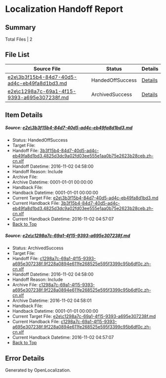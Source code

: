 # <a name='report-top'></a> Localization Handoff Report

## Summary
 Total Files | 2

## File List
 Source File | Status | Details 
 ----------- | ------ | ------- 
 [e2e\3b3f15b4-84d7-40d5-ad4c-eb49fa8d1bd3.md](https://github.com/OpenLocalizationTestOrg/ol-test0/blob/2ac42011f3fadd174dbfe997421a0861be2b3188/e2e/3b3f15b4-84d7-40d5-ad4c-eb49fa8d1bd3.md) | HandedOffSuccess | [Details](#3d0bb481ddd30a70180474c069134140f0d6b1c51)
 [e2e\c1298a7c-69a1-4f15-9393-a695e307238f.md](https://github.com/OpenLocalizationTestOrg/ol-test0/blob/2ac42011f3fadd174dbfe997421a0861be2b3188/e2e/c1298a7c-69a1-4f15-9393-a695e307238f.md) | ArchivedSuccess | [Details](#0aa31220eedb2586917c6b6855e75dea9e212a062)

## Item Details
##### <a name='3d0bb481ddd30a70180474c069134140f0d6b1c51'></a> Source: [e2e\3b3f15b4-84d7-40d5-ad4c-eb49fa8d1bd3.md](https://github.com/OpenLocalizationTestOrg/ol-test0/blob/2ac42011f3fadd174dbfe997421a0861be2b3188/e2e/3b3f15b4-84d7-40d5-ad4c-eb49fa8d1bd3.md)
* Status: HandedOffSuccess
* Target File: 
* Handoff File: [3b3f15b4-84d7-40d5-ad4c-eb49fa8d1bd3.4825d3dc9a02fd03ee555e1aa0b75e2623b28ceb.zh-cn.xlf](https://github.com/OpenLocalizationTestOrg/ol-test0-handoff/blob/deff3a7c8dccb48aa4c86fa068cdfd9e1d903da7/ol-handoff/OpenLocalizationTestOrg/ol-test0-zhcn/yufeih/ht/3b3f15b4-84d7-40d5-ad4c-eb49fa8d1bd3.4825d3dc9a02fd03ee555e1aa0b75e2623b28ceb.zh-cn.xlf)
* Handoff Datetime: 2016-11-02 04:58:00
* Handoff Reason: Include
* Archive File: 
* Archive Datetime: 0001-01-01 00:00:00
* Handback File: 
* Handback Datetime: 0001-01-01 00:00:00
* Current Target File: [e2e\3b3f15b4-84d7-40d5-ad4c-eb49fa8d1bd3.md](https://github.com/OpenLocalizationTestOrg/ol-test0-zhcn/blob/4ca1d4f1792e7566581ab702f152535f1c87bcaa/e2e/3b3f15b4-84d7-40d5-ad4c-eb49fa8d1bd3.md)
* Current Handback File: [3b3f15b4-84d7-40d5-ad4c-eb49fa8d1bd3.4825d3dc9a02fd03ee555e1aa0b75e2623b28ceb.zh-cn.xlf](https://github.com/OpenLocalizationTestOrg/ol-test0-handback/blob/a802c5dc1db5b65878ea9531e6ae2416e482d3c0/ol-handback/OpenLocalizationTestOrg/ol-test0-zhcn/yufeih/ht/3b3f15b4-84d7-40d5-ad4c-eb49fa8d1bd3.4825d3dc9a02fd03ee555e1aa0b75e2623b28ceb.zh-cn.xlf)
* Current Handback Datetime: 2016-11-02 04:57:07
* [Back to Top](#report-top)

##### <a name='0aa31220eedb2586917c6b6855e75dea9e212a062'></a> Source: [e2e\c1298a7c-69a1-4f15-9393-a695e307238f.md](https://github.com/OpenLocalizationTestOrg/ol-test0/blob/2ac42011f3fadd174dbfe997421a0861be2b3188/e2e/c1298a7c-69a1-4f15-9393-a695e307238f.md)
* Status: ArchivedSuccess
* Target File: 
* Handoff File: [c1298a7c-69a1-4f15-9393-a695e307238f.9f228a0894e611fe268525e595f3399c95b6df0c.zh-cn.xlf](https://github.com/OpenLocalizationTestOrg/ol-test0-handoff/blob/deff3a7c8dccb48aa4c86fa068cdfd9e1d903da7/ol-handoff/OpenLocalizationTestOrg/ol-test0-zhcn/yufeih/ht/c1298a7c-69a1-4f15-9393-a695e307238f.9f228a0894e611fe268525e595f3399c95b6df0c.zh-cn.xlf)
* Handoff Datetime: 2016-11-02 04:58:00
* Handoff Reason: Include
* Archive File: [c1298a7c-69a1-4f15-9393-a695e307238f.9f228a0894e611fe268525e595f3399c95b6df0c.zh-cn.xlf](https://github.com/OpenLocalizationTestOrg/ol-test0-handoff/blob/7211bfc9341237eeba7c9b0cb24b6843b1031fa2/ol-archive/OpenLocalizationTestOrg/ol-test0-zhcn/yufeih/ht/c1298a7c-69a1-4f15-9393-a695e307238f.9f228a0894e611fe268525e595f3399c95b6df0c.zh-cn.xlf)
* Archive Datetime: 2016-11-02 04:58:01
* Handback File: 
* Handback Datetime: 0001-01-01 00:00:00
* Current Target File: [e2e\c1298a7c-69a1-4f15-9393-a695e307238f.md](https://github.com/OpenLocalizationTestOrg/ol-test0-zhcn/blob/4ca1d4f1792e7566581ab702f152535f1c87bcaa/e2e/c1298a7c-69a1-4f15-9393-a695e307238f.md)
* Current Handback File: [c1298a7c-69a1-4f15-9393-a695e307238f.9f228a0894e611fe268525e595f3399c95b6df0c.zh-cn.xlf](https://github.com/OpenLocalizationTestOrg/ol-test0-handback/blob/a802c5dc1db5b65878ea9531e6ae2416e482d3c0/ol-handback/OpenLocalizationTestOrg/ol-test0-zhcn/yufeih/ht/c1298a7c-69a1-4f15-9393-a695e307238f.9f228a0894e611fe268525e595f3399c95b6df0c.zh-cn.xlf)
* Current Handback Datetime: 2016-11-02 04:57:07
* [Back to Top](#report-top)


## Error Details

Generated by OpenLocalization.
